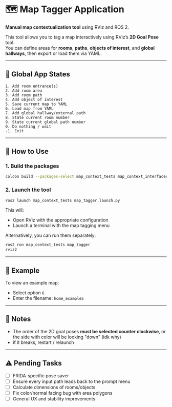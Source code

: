 # 🗺️ Map Tagger Application

**Manual map contextualization tool** using RViz and ROS 2.

This tool allows you to tag a map interactively using RViz’s **2D Goal Pose** tool.  
You can define areas for **rooms**, **paths**, **objects of interest**, and **global hallways**, then export or load them via YAML.

---

## 🧠 Global App States

```
1. Add room entrance(s)  
2. Add room area  
3. Add room path  
4. Add object of interest  
5. Save current map to YAML  
6. Load map from YAML  
7. Add global hallway/external path  
8. State current room number  
9. State current global path number  
0. Do nothing / wait  
-1. Exit  
```

---

## 🚀 How to Use

### 1. Build the packages

```bash
colcon build --packages-select map_context_tests map_context_interfaces
```

### 2. Launch the tool

```bash
ros2 launch map_context_tests map_tagger.launch.py
```

This will:
- Open RViz with the appropriate configuration
- Launch a terminal with the map tagging menu

Alternatively, you can run them separately:

```bash
ros2 run map_context_tests map_tagger
rviz2
```

---

## 📂 Example

To view an example map:

- Select option `6`
- Enter the filename: `home_example5`

---

## 📝 Notes

- The order of the 2D goal poses **must be selected counter clockwise**, or the side with color will be looking "down" (idk why)  
- if it breaks, restart / relaunch

---

## ⚠️ Pending Tasks

- [ ] FRIDA-specific pose saver     
- [ ] Ensure every input path leads back to the prompt menu  
- [ ] Calculate dimensions of rooms/objects  
- [ ] Fix color/normal facing bug with area polygons  
- [ ] General UX and stability improvements  
